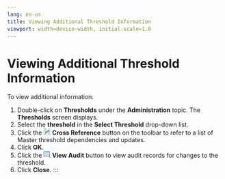 ```yaml
---
lang: en-us
title: Viewing Additional Threshold Information
viewport: width=device-width, initial-scale=1.0
---
```


#  Viewing Additional Threshold Information

To view additional information:

1.  Double-click on **Thresholds** under the **Administration** topic.
    The **Thresholds** screen displays.
2.  Select the **threshold** in the **Select Threshold** drop-down list.
3.  Click the ![Cross Reference     icon](../../../Resources/Images/EM/EMcrossref.png "Cross Reference icon")
    **Cross Reference** button on the toolbar to refer to a list of
    Master threshold dependencies and updates.
4.  Click **OK**.
5.  Click the ![View Audit     icon](../../../Resources/Images/EM/EMviewaudit.png "View Audit icon")
    **View Audit** button to view audit records for changes to the
    threshold.
6.  Click **Close**.
:::

 

